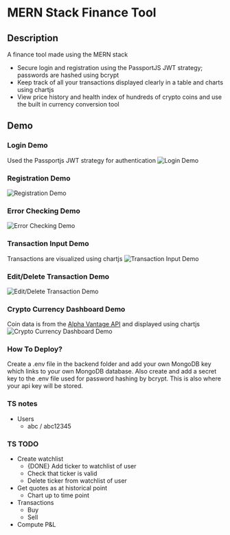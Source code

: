 # MERN Stack Finance Tool

## Description
A finance tool made using the MERN stack
- Secure login and registration using the PassportJS JWT strategy; passwords are hashed using bcrypt
- Keep track of all your transactions displayed clearly in a table and charts using chartjs
- View price history and health index of hundreds of crypto coins
and use the built in currency conversion tool


## Demo

### Login Demo
Used the Passportjs JWT strategy for authentication
![Login Demo](demo/login.gif)

### Registration Demo
![Registration Demo](demo/registration.gif)

### Error Checking Demo
![Error Checking Demo](demo/error-checking.gif)

### Transaction Input Demo
Transactions are visualized using chartjs
![Transaction Input Demo](demo/input-transactions.gif)

### Edit/Delete Transaction Demo
![Edit/Delete Transaction Demo](demo/edit-transactions.gif)

### Crypto Currency Dashboard Demo
Coin data is from the [Alpha Vantage API](https://www.alphavantage.co/)
and displayed using chartjs
![Crypto Currency Dashboard Demo](demo/crypto.gif)



### How To Deploy?
Create a .env file in the backend folder and add your own MongoDB key which links to your own MongoDB database.
Also create and add a secret key to the .env file used for password hashing by bcrypt. This is also where your api key will be stored.


### TS notes
- Users
	- abc / abc12345

### TS TODO
- Create watchlist
	- {DONE} Add ticker to watchlist of user
	- Check that ticker is valid
	- Delete ticker from watchlist of user
- Get quotes as at historical point
	- Chart up to time point
- Transactions
	- Buy
	- Sell
- Compute P&L